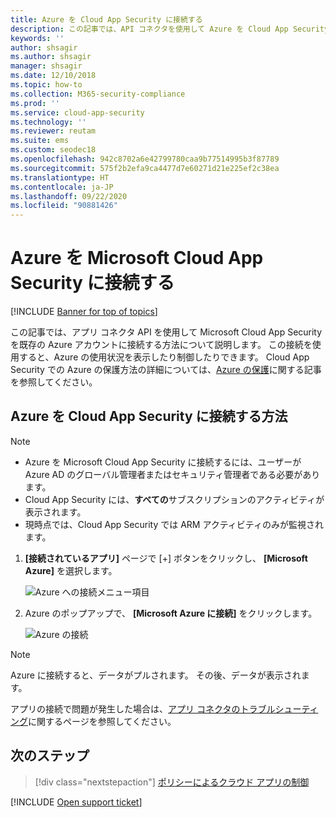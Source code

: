 ```yaml
---
title: Azure を Cloud App Security に接続する
description: この記事では、API コネクタを使用して Azure を Cloud App Security に接続して、使用状況を表示および制御する方法について説明します。
keywords: ''
author: shsagir
ms.author: shsagir
manager: shsagir
ms.date: 12/10/2018
ms.topic: how-to
ms.collection: M365-security-compliance
ms.prod: ''
ms.service: cloud-app-security
ms.technology: ''
ms.reviewer: reutam
ms.suite: ems
ms.custom: seodec18
ms.openlocfilehash: 942c8702a6e42799780caa9b77514995b3f87789
ms.sourcegitcommit: 575f2b2efa9ca4477d7e60271d21e225ef2c38ea
ms.translationtype: HT
ms.contentlocale: ja-JP
ms.lasthandoff: 09/22/2020
ms.locfileid: "90881426"
---
```

# <a name="connect-azure-to-microsoft-cloud-app-security"></a>Azure を Microsoft Cloud App Security に接続する

[!INCLUDE [Banner for top of topics](includes/banner.md)]

この記事では、アプリ コネクタ API を使用して Microsoft Cloud App Security を既存の Azure アカウントに接続する方法について説明します。 この接続を使用すると、Azure の使用状況を表示したり制御したりできます。 Cloud App Security での Azure の保護方法の詳細については、[Azure の保護](protect-azure.md)に関する記事を参照してください。

## <a name="how-to-connect-azure-to-cloud-app-security"></a>Azure を Cloud App Security に接続する方法

> [!NOTE]
>
> - Azure を Microsoft Cloud App Security に接続するには、ユーザーが Azure AD のグローバル管理者またはセキュリティ管理者である必要があります。
> - Cloud App Security には、**すべての**サブスクリプションのアクティビティが表示されます。
> - 現時点では、Cloud App Security では ARM アクティビティのみが監視されます。

1. **[接続されているアプリ]** ページで [+] ボタンをクリックし、 **[Microsoft Azure]** を選択します。

    ![Azure への接続メニュー項目](media/connect-azure-menu.png)

2. Azure のポップアップで、 **[Microsoft Azure に接続]** をクリックします。

    ![Azure の接続](media/connect-azure.png)

> [!NOTE]
> Azure に接続すると、データがプルされます。 その後、データが表示されます。

アプリの接続で問題が発生した場合は、[アプリ コネクタのトラブルシューティング](troubleshooting-api-connectors-using-error-messages.md)に関するページを参照してください。

## <a name="next-steps"></a>次のステップ

> [!div class="nextstepaction"]
> [ポリシーによるクラウド アプリの制御](control-cloud-apps-with-policies.md)

[!INCLUDE [Open support ticket](includes/support.md)]
